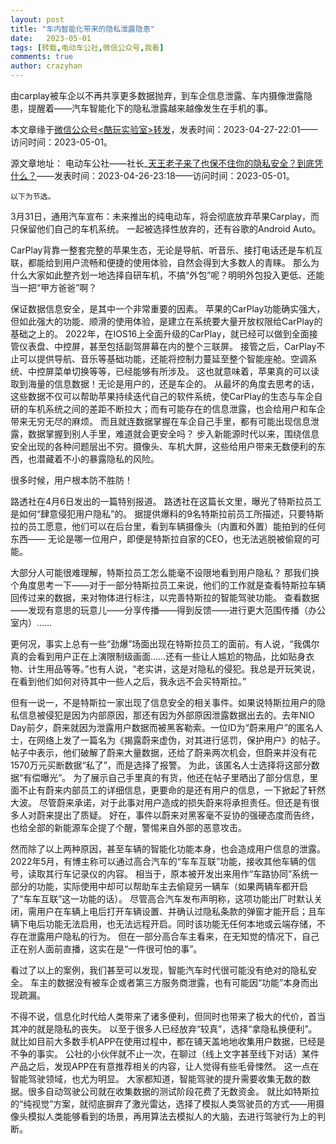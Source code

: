 ```yaml
---
layout: post
title: "车内智能化带来的隐私泄露隐患"
date:   2023-05-01
tags: [转载,电动车公社,微信公众号,我看]
comments: true
author: crazyhan
---
```


由carplay被车企以不再共享更多数据抛弃，到车企信息泄露、车内摄像泄露隐患，提醒着——汽车智能化下的隐私泄露越来越像发生在手机的事。

<!-- more -->

本文章缘于[微信公众号<酷玩实验室>转发](https://mp.weixin.qq.com/s/OtxZN1jpPojlj_ZFrwbnPA)，发表时间：2023-04-27-22:01——访问时间：2023-05-01。

源文章地址： 电动车公社——社长_[天王老子来了也保不住你的隐私安全？到底凭什么？](https://mp.weixin.qq.com/s/JP2OGGaTswrKgmIZg9zTmw)——发表时间：2023-04-26-23:18——访问时间：2023-05-01。

`以下为节选。`

3月31日，通用汽车宣布：未来推出的纯电动车，将会彻底放弃苹果Carplay，而只保留他们自己的车机系统。
一起被选择性放弃的，还有谷歌的Android Auto。

CarPlay背靠一整套完整的苹果生态，无论是导航、听音乐、接打电话还是车机互联，都能给到用户流畅和便捷的使用体验，自然会得到大多数人的青睐。
那么为什么大家如此整齐划一地选择自研车机，不搞“外包”呢？明明外包投入更低、还能当一把“甲方爸爸”啊？

保证数据信息安全，是其中一个非常重要的因素。
苹果的CarPlay功能确实强大，但如此强大的功能、顺滑的使用体验，是建立在系统要大量开放权限给CarPlay的基础之上的。
2022年，在IOS16上全面升级的CarPlay，就已经可以做到全面接管仪表盘、中控屏，甚至包括副驾屏幕在内的整个三联屏。
接管之后，CarPlay不止可以提供导航、音乐等基础功能，还能将控制力蔓延至整个智能座舱。空调系统、中控屏菜单切换等等，已经能够有所涉及。
这也就意味着，苹果真的可以读取到海量的信息数据！无论是用户的，还是车企的。
从最坏的角度去思考的话，这些数据不仅可以帮助苹果持续迭代自己的软件系统，使CarPlay的生态与车企自研的车机系统之间的差距不断拉大；而有可能存在的信息泄露，也会给用户和车企带来无穷无尽的麻烦。
而且就连数据掌握在车企自己手里，都有可能出现信息泄露，数据掌握到别人手里，难道就会更安全吗？
步入新能源时代以来，围绕信息安全出现的各种问题层出不穷。摄像头、车机大屏，这些给用户带来无数便利的东西，也潜藏着不小的暴露隐私的风险。

很多时候，用户根本防不胜防！

路透社在4月6日发出的一篇特别报道。
路透社在这篇长文里，曝光了特斯拉员工是如何“肆意侵犯用户隐私”的。
据提供爆料的9名特斯拉前员工所描述，只要特斯拉的员工愿意，他们可以在后台里，看到车辆摄像头（内置和外置）能拍到的任何东西­——
无论是哪一位用户，即便是特斯拉自家的CEO，也无法逃脱被偷窥的可能。

大部分人可能很难理解，特斯拉员工怎么能毫不设限地看到用户隐私？
那我们换个角度思考一下——对于一部分特斯拉员工来说，他们的工作就是查看特斯拉车辆回传过来的数据，来对物体进行标注，以完善特斯拉的智能驾驶功能。
查看数据——发现有意思的玩意儿——分享传播——得到反馈——进行更大范围传播（办公室内）……

更何况，事实上总有一些“劲爆”场面出现在特斯拉员工的面前。有人说，“我偶尔真的会看到用户正在上演限制级画面……还有一些让人尴尬的物品，比如贴身衣物、计生用品等等。”也有人说，“老实讲，这是对隐私的侵犯。我总是开玩笑说，在看到他们如何对待其中一些人之后，我永远不会买特斯拉。”

但有一说一，不是特斯拉一家出现了信息安全的相关事件。如果说特斯拉用户的隐私信息被侵犯是因为内部原因，那还有因为外部原因泄露数据出去的。去年NIO Day前夕，蔚来就因为泄露用户数据而被黑客勒索。一位ID为“蔚来用户”的匿名人士，在网络上发了一篇名为《揭露蔚来虚伪，对其进行惩罚，保护用户》的帖子。
帖子中表示，他们破解了蔚来大量数据，还给了蔚来两次机会，但蔚来并没有花1570万元买断数据“私了”，而是选择了报警。
为此，该匿名人士选择将这部分数据“有偿曝光”。
为了展示自己手里真的有货，他还在帖子里晒出了部分信息，里面不止有蔚来内部员工的详细信息，更要命的是还有用户的信息，一下掀起了轩然大波。
尽管蔚来承诺，对于此事对用户造成的损失蔚来将承担责任。但还是有很多人对蔚来提出了质疑。
好在，事件以蔚来对黑客毫不妥协的强硬态度而告终，也给全部的新能源车企提了个醒，警惕来自外部的恶意攻击。

然而除了以上两种原因，甚至车辆的智能化功能本身，也会造成用户信息的泄露。
2022年5月，有博主称可以通过高合汽车的“车车互联”功能，接收其他车辆的信号，读取其行车记录仪的内容。
相当于，原本被开发出来用作“车路协同”系统一部分的功能，实际使用中却可以帮助车主去偷窥另一辆车（如果两辆车都开启了“车车互联”这一功能的话）。
尽管高合汽车发布声明称，这项功能出厂时默认关闭，需用户在车辆上电后打开车辆设置、并确认过隐私条款的弹窗才能开启；且车辆下电后功能无法启用，也无法远程开启。同时该功能无任何本地或云端存储，不存在泄露用户隐私的行为。
但在一部分高合车主看来，在无知觉的情况下，自己正在别人面前直播，这实在是“一件很可怕的事”。

看过了以上的案例，我们甚至可以发现，智能汽车时代很可能没有绝对的隐私安全。
车主的数据没有被车企或者第三方服务商泄露，也有可能因“功能”本身而出现疏漏。

不得不说，信息化时代给人类带来了诸多便利，但同时也带来了极大的代价，首当其冲的就是隐私的丧失。
以至于很多人已经放弃“较真”，选择“拿隐私换便利”。
就比如目前大多数手机APP在使用过程中，都在铺天盖地地收集用户数据，已经是不争的事实。
公社的小伙伴就不止一次，在聊过（线上文字甚至线下对话）某件产品之后，发现APP在有意推荐相关的内容，让人觉得有些毛骨悚然。
这一点在智能驾驶领域，也尤为明显。
大家都知道，智能驾驶的提升需要收集无数的数据。很多自动驾驶公司就在收集数据的测试阶段花费了无数资金。
就比如特斯拉的“纯视觉”方案，就彻底摒弃了激光雷达，选择了模拟人类驾驶员的方式——用摄像头模拟人类能够看到的场景，再用算法去模拟人的大脑，去进行驾驶行为上的判断。
